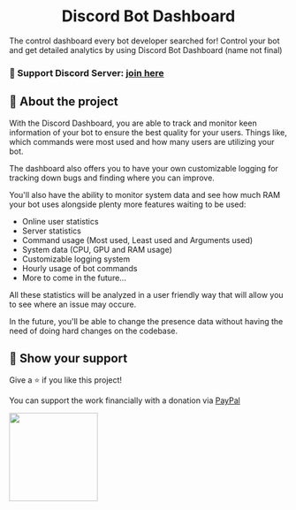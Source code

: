 <h1 align="center">Discord Bot Dashboard</h1>

The control dashboard every bot developer searched for! Control your bot and get detailed analytics by using Discord Bot Dashboard (name not final)

### 💬 Support Discord Server: [join here](https://discord.gg/yAUmDNb)

## 📃 About the project

With the Discord Dashboard, you are able to track and monitor keen information of your bot
to ensure the best quality for your users. Things like, which commands were most used and how
many users are utilizing your bot.

The dashboard also offers you to have your own customizable logging for tracking down bugs and
finding where you can improve.

You'll also have the ability to monitor system data and see how much RAM your bot uses alongside plenty more features waiting to be used:

- Online user statistics
- Server statistics
- Command usage (Most used, Least used and Arguments used)
- System data (CPU, GPU and RAM usage)
- Customizable logging system
- Hourly usage of bot commands
- More to come in the future...

All these statistics will be analyzed in a user friendly way that will allow you to see where an issue may occure.

In the future, you'll be able to change the presence data without having the need
of doing hard changes on the codebase.

## 🙌 Show your support

Give a ⭐️ if you like this project!

You can support the work financially with a donation via [PayPal](https://www.paypal.me/julianyaman)

<a href="https://www.patreon.com/user?u=23070184">
  <img src="https://c5.patreon.com/external/logo/become_a_patron_button@2x.png" width="160">
</a><br>
